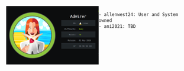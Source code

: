 <img align="left" width="250px" src="./media/admirer.png">

    - allenwest24: User and System owned
    - ani2021: TBD
